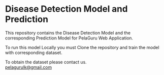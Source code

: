# Disease Detection Model and Prediction
This repository contains the Disease Detection Model and the corresponding Prediction Model for PelaGuru Web Application.

To run this model Locally you must Clone the repository and train the model with corresponding dataset.

To obtain the dataset please contact us.
<br>
pelagurulk@gmail.com
